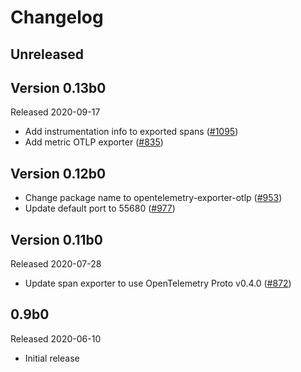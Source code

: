 # Changelog

## Unreleased

## Version 0.13b0

Released 2020-09-17

- Add instrumentation info to exported spans
  ([#1095](https://github.com/open-telemetry/opentelemetry-python/pull/1095))
- Add metric OTLP exporter
  ([#835](https://github.com/open-telemetry/opentelemetry-python/pull/835))

## Version 0.12b0

- Change package name to opentelemetry-exporter-otlp
  ([#953](https://github.com/open-telemetry/opentelemetry-python/pull/953))
- Update default port to 55680 
  ([#977](https://github.com/open-telemetry/opentelemetry-python/pull/977))

## Version 0.11b0

Released 2020-07-28

- Update span exporter to use OpenTelemetry Proto v0.4.0 ([#872](https://github.com/open-telemetry/opentelemetry-python/pull/889))

## 0.9b0

Released 2020-06-10

- Initial release
